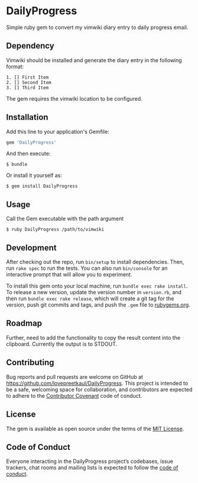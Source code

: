 # DailyProgress

Simple ruby gem to convert my vimwiki diary entry to daily progress email.

## Dependency

Vimwiki should be installed and generate the diary entry in the following format:

```text
1. [] First Item
2. [] Second Item
3. [] Third Item
```

The gem requires the vimwiki location to be configured.

## Installation

Add this line to your application's Gemfile:

```ruby
gem 'DailyProgress'
```

And then execute:

    $ bundle

Or install it yourself as:

    $ gem install DailyProgress

## Usage


Call the Gem executable with the path argument

    $ ruby DailyProgress /path/to/vimwiki

## Development

After checking out the repo, run `bin/setup` to install dependencies. Then, run `rake spec` to run the tests. You can also run `bin/console` for an interactive prompt that will allow you to experiment.

To install this gem onto your local machine, run `bundle exec rake install`. To release a new version, update the version number in `version.rb`, and then run `bundle exec rake release`, which will create a git tag for the version, push git commits and tags, and push the `.gem` file to [rubygems.org](https://rubygems.org).

## Roadmap

Further, need to add the functionality to copy the result content into the clipboard. Currently the output is to STDOUT.

## Contributing

Bug reports and pull requests are welcome on GitHub at https://github.com/lovepreetkaul/DailyProgress. This project is intended to be a safe, welcoming space for collaboration, and contributors are expected to adhere to the [Contributor Covenant](http://contributor-covenant.org) code of conduct.

## License

The gem is available as open source under the terms of the [MIT License](https://opensource.org/licenses/MIT).

## Code of Conduct

Everyone interacting in the DailyProgress project’s codebases, issue trackers, chat rooms and mailing lists is expected to follow the [code of conduct](https://github.com/[USERNAME]/DailyProgress/blob/master/CODE_OF_CONDUCT.md).
